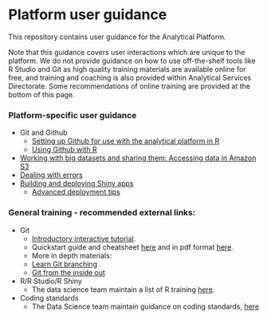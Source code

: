 # Platform user guidance

This repository contains user guidance for the Analytical Platform.

Note that this guidance covers user interactions which are unique to the platform.  We do not provide guidance on how to use off-the-shelf tools like R Studio and Git as high quality training materials are available online for free, and training and coaching is also provided within Analytical Services Directorate.  Some recommendations of online training are provided at the bottom of this page.

### Platform-specific user guidance

- Git and Github
    - [Setting up Github for use with the analytical platform in  R](https://github.com/moj-analytical-services/platform_user_guidance/blob/master/git_setup.md)
    - [Using Github with R](http://happygitwithr.com/)
- [Working with big datasets and sharing them: Accessing data in Amazon S3](https://github.com/moj-analytical-services/platform_user_guidance/blob/master/accessing_files_in_s3.md)
- [Dealing with errors](https://github.com/moj-analytical-services/platform_user_guidance/blob/master/errors.md)
- [Building and deploying Shiny apps](https://github.com/moj-analytical-services/platform_user_guidance/blob/master/deploying_shiny_app.md)
    - [Advanced deployment tips](https://github.com/moj-analytical-services/platform_user_guidance/blob/master/advanced_deployment.md)

### General training - recommended external links:

- Git
    - [Introductory interactive tutorial](https://try.github.io/levels/1/challenges/1).
    - Quickstart guide and cheatsheet [here](http://rogerdudler.github.io/git-guide/) and in pdf format  [here](http://rogerdudler.github.io/git-guide/files/git_cheat_sheet.pdf).
    - More in depth materials:
    - [Learn Git branching](http://learngitbranching.js.org/)
    - [Git from the inside out](https://maryrosecook.com/blog/post/git-from-the-inside-out)
- R/R Studio/R Shiny
    - The data science team maintain a list of R training [here](https://docs.google.com/document/d/1R4hBMf26T9HEnCdVz56PpZhwiCv5RhberYL3BxOSKsA/edit#heading=h.3iqas7tttbbd).
- Coding standards
    - The Data Science team maintain guidance on coding standards, [here](https://github.com/moj-analytical-services/our-coding-standards)
